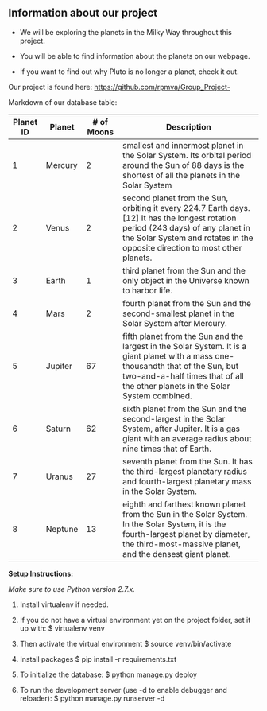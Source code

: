 ## Information about our project

* We will be exploring the planets in the Milky Way throughout this project.

* You will be able to find information about the planets on our webpage.

* If you want to find out why Pluto is no longer a planet, check it out.

Our project is found here: https://github.com/rpmva/Group_Project-

Markdown of our database table:

| Planet ID | Planet   | # of Moons | Description                                                                                                                                                                                                          |
|-----------|----------|------------|----------------------------------------------------------------------------------------------------------------------------------------------------------------------------------------------------------------------|
| 1         | Mercury  | 2          | smallest and innermost planet in the Solar System. Its orbital period around the Sun of 88 days is the shortest of all the planets in the Solar System                                                               |
| 2         | Venus    | 2          | second planet from the Sun, orbiting it every 224.7 Earth days.[12] It has the longest rotation period (243 days) of any planet in the Solar System and rotates in the opposite direction to most other planets.     |
| 3         | Earth    | 1          | third planet from the Sun and the only object in the Universe known to harbor life.                                                                                                                                  |
| 4         | Mars     | 2          | fourth planet from the Sun and the second-smallest planet in the Solar System after Mercury.                                                                                                                         |
| 5         | Jupiter  | 67         | fifth planet from the Sun and the largest in the Solar System. It is a giant planet with a mass one-thousandth that of the Sun, but two-and-a-half times that of all the other planets in the Solar System combined. |
| 6         | Saturn   | 62         | sixth planet from the Sun and the second-largest in the Solar System, after Jupiter. It is a gas giant with an average radius about nine times that of Earth.                                                        |
| 7         | Uranus   | 27         | seventh planet from the Sun. It has the third-largest planetary radius and fourth-largest planetary mass in the Solar System.                                                                                        |
| 8         | Neptune  | 13         | eighth and farthest known planet from the Sun in the Solar System. In the Solar System, it is the fourth-largest planet by diameter, the third-most-massive planet, and the densest giant planet.                    |

**Setup Instructions:**

*Make sure to use Python version 2.7.x.*

1. Install virtualenv if needed.

2. If you do not have a virtual environment yet on the project folder, set it up with:
$ virtualenv venv

3. Then activate the virtual environment
$ source venv/bin/activate

4. Install packages
$ pip install -r requirements.txt

5. To initialize the database:
$ python manage.py deploy

6. To run the development server (use -d to enable debugger and reloader):
$ python manage.py runserver -d
